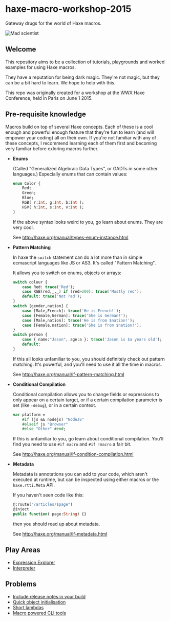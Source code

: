 # haxe-macro-workshop-2015

Gateway drugs for the world of Haxe macros.

![Mad scientist](https://avatars3.githubusercontent.com/u/12681912?v=3&s=410 "You too could look like this... with MACROS!")

## Welcome

This repository aims to be a collection of tutorials, playgrounds and worked examples for using Haxe macros.

They have a reputation for being dark magic.  They're not magic, but they can be a bit hard to learn.  We hope to help with this.

This repo was originally created for a workshop at the WWX Haxe Conference, held in Paris on June 1 2015.

## Pre-requisite knowledge

Macros build on top of several Haxe concepts.  Each of these is a cool enough and powerful enough feature that they're fun to learn (and will empower your coding) all on their own.  If you're not familiar with any of these concepts, I recommend learning each of them first and becoming very familiar before exloring macros further.

  * __Enums__

	(Called "Generalized Algebraic Data Types", or GADTs in some other languages.)  Especially enums that can contain values:

	```haxe
	enum Color {
		Red;
		Green;
		Blue;
		RGB( r:Int, g:Int, b:Int );
		HSV( h:Int, s:Int, v:Int );
	}
	```

	If the above syntax looks weird to you, go learn about enums. They are very cool.

	See http://haxe.org/manual/types-enum-instance.html

  * __Pattern Matching__

	In haxe the `switch` statement can do a lot more than in simple ecmascript languages like JS or AS3.  It's called "Pattern Matching".

	It allows you to switch on enums, objects or arrays:

	```haxe
	switch colour {
		case Red: trace('Red');
		case RGB(red,_,_) if (red>200): trace('Mostly red');
		default: trace('Not red');
	}
	switch [gender,nation] {
		case [Male,French]: trace('He is French!');
		case [Female,German]: trace('She is German!');
		case [Male,nation]: trace('He is from $nation!');
		case [Female,nation]: trace('She is from $nation!');
	}
	switch person {
		case { name:"Jason", age:a }: trace('Jason is $a years old');
		default:
	}
	```

	If this all looks unfamiliar to you, you should definitely check out pattern matching.  It's powerful, and you'll need to use it all the time in macros.

	See http://haxe.org/manual/lf-pattern-matching.html

  * __Conditional Compilation__

	Conditional compilation allows you to change fields or expressions to only appear on a certain target, or if a certain compilation parameter is set (like `-debug`), or in a certain context.

	```haxe
	var platform =
	    #if (js && nodejs) "NodeJS"
		#elseif js "Browser"
		#else "Other" #end;
	```

	If this is unfamiliar to you, go learn about conditional compilation.  You'll find you need to use `#if macro` and `#if !macro` a fair bit.

	See http://haxe.org/manual/lf-condition-compilation.html

  * __Metadata__

	Metadata is annotations you can add to your code, which aren't executed at runtime, but can be inspected using either macros or the `haxe.rtti.Meta` API.

	If you haven't seen code like this:

	```Haxe
	@:route("/articles/$page")
	@inject
	public function( page:String) {}
	```

	then you should read up about metadata.

	See http://haxe.org/manual/lf-metadata.html

## Play Areas

* [Expression Explorer](expression_explorer)
* [Interpreter](interpreter)

## Problems

* [Include release notes in your build](include_release_notes)
* [Quick object initialisation](object_initialisation)
* [Short lambdas](short_lambdas)
* [Macro powered CLI tools](automatic_cli_tools)
